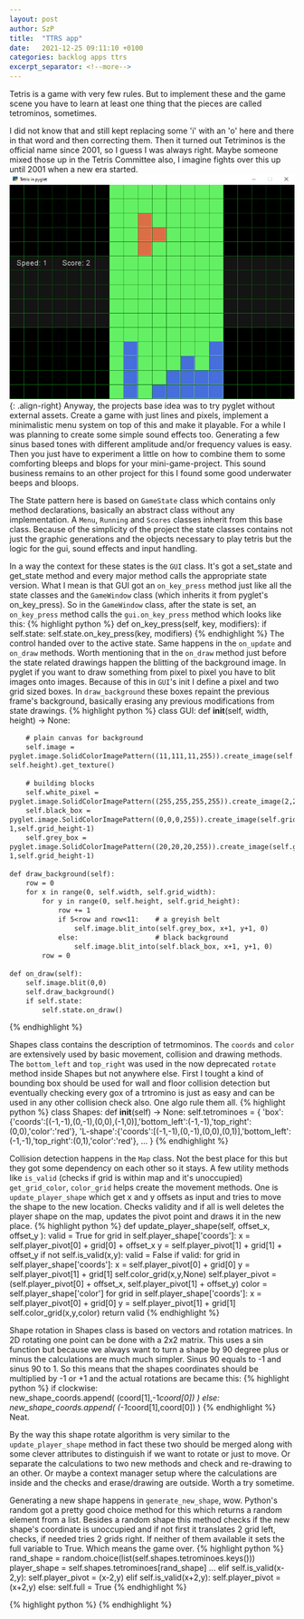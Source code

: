 ```yaml
---
layout: post
author: SzP
title:  "TTRS app"
date:   2021-12-25 09:11:10 +0100
categories: backlog apps ttrs
excerpt_separator: <!--more-->
---
```

Tetris is a game with very few rules. But to implement these and the game scene you have to learn at least one thing that the pieces are called tetrominos, sometimes.
<!--more-->
I did not know that and still kept replacing some 'i' with an 'o' here and there in that word and then correcting them. Then it turned out Tetriminos is the official name since 2001, so I guess I was always right. Maybe someone mixed those up in the Tetris Committee also, I imagine fights over this up until 2001 when a new era started.
![app image](https://github.com/PeterSzasz/ttrs/raw/main/screenshot.png){: .align-right}
Anyway, the projects base idea was to try pyglet without external assets. Create a game with just lines and pixels, implement a minimalistic menu system on top of this and make it playable. For a while I was planning to create some simple sound effects too. Generating a few sinus based tones with different amplitude and/or frequency values is easy. Then you just have to experiment a little on how to combine them to some comforting bleeps and blops for your mini-game-project. This sound business remains to an other project for this I found some good underwater beeps and bloops.

The State pattern here is based on `GameState` class which contains only method declarations, basically an abstract class without any implementation. A `Menu`, `Running` and `Scores` classes inherit from this base class.
Because of the simplicity of the project the state classes contains not just the graphic generations and the objects necessary to play tetris but the logic for the gui, sound effects and input handling.

In a way the context for these states is the `GUI` class. It's got a set_state and get_state method and every major method calls the appropriate state version. What I mean is that GUI got an `on_key_press` method just like all the state classes and the `GameWindow` class (which inherits it from pyglet's on_key_press). So in the `GameWindow` class, after the state is set, an `on_key_press` method calls the `gui.on_key_press` method which looks like this:
{% highlight python %}
def on_key_press(self, key, modifiers):
    if self.state:
        self.state.on_key_press(key, modifiers)
{% endhighlight %}
The control handed over to the active state. Same happens in the `on_update` and `on_draw` methods.
Worth mentioning that in the `on_draw` method just before the state related drawings happen the blitting of the background image. In pyglet if you want to draw something from pixel to pixel you have to blit images onto images. Because of this in `GUI`'s init I define a pixel and two grid sized boxes. In `draw_background` these boxes repaint the previous frame's background, basically erasing any previous modifications from state drawings.
{% highlight python %}
class GUI:
    def __init__(self, width, height) -> None:

        # plain canvas for background
        self.image = pyglet.image.SolidColorImagePattern((11,111,11,255)).create_image(self.width, self.height).get_texture()

        # building blocks
        self.white_pixel = pyglet.image.SolidColorImagePattern((255,255,255,255)).create_image(2,2)
        self.black_box = pyglet.image.SolidColorImagePattern((0,0,0,255)).create_image(self.grid_width-1,self.grid_height-1)
        self.grey_box = pyglet.image.SolidColorImagePattern((20,20,20,255)).create_image(self.grid_width-1,self.grid_height-1)

    def draw_background(self):
        row = 0
        for x in range(0, self.width, self.grid_width):
            for y in range(0, self.height, self.grid_height):
                row += 1
                if 5<row and row<11:    # a greyish belt
                    self.image.blit_into(self.grey_box, x+1, y+1, 0)
                else:                   # black background
                    self.image.blit_into(self.black_box, x+1, y+1, 0)
            row = 0

    def on_draw(self):
        self.image.blit(0,0)
        self.draw_background()
        if self.state:
            self.state.on_draw()
{% endhighlight %}

Shapes class contains the description of tetrmominos. The `coords` and `color` are extensively used by basic movement, collision and drawing methods. The `bottom_left` and `top_right` was used in the now deprecated `rotate` method inside Shapes but not anywhere else. First I tought a kind of bounding box should be used for wall and floor collision detection but eventually checking every gox of a trtromino is just as easy and can be used in any other collision check also. One algo rule them all.
{% highlight python %}
class Shapes:
    def __init__(self) -> None:
        self.tetrominoes = {
            'box':{'coords':[(-1,-1),(0,-1),(0,0),(-1,0)],'bottom_left':(-1,-1),'top_right':(0,0),'color':'red'},
            'L-shape':{'coords':[(-1,-1),(0,-1),(0,0),(0,1)],'bottom_left':(-1,-1),'top_right':(0,1),'color':'red'},
            ...
            }
{% endhighlight %}

Collision detection happens in the `Map` class. Not the best place for this but they got some dependency on each other so it stays. A few utility methods like `is_valid` (checks if grid is within map and it's unoccupied) `get_grid_color`, `color_grid` helps create the movement methods. One is `update_player_shape` which get x and y offsets as input and tries to move the shape to the new location. Checks validity and if all is well deletes the player shape on the map, updates the pivot point and draws it in the new place.
{% highlight python %}
def update_player_shape(self, offset_x, offset_y ):
        valid = True
        for grid in self.player_shape['coords']:
            x = self.player_pivot[0] + grid[0] + offset_x
            y = self.player_pivot[1] + grid[1] + offset_y
            if not self.is_valid(x,y):
                valid = False
        if valid:
            for grid in self.player_shape['coords']:
                x = self.player_pivot[0] + grid[0]
                y = self.player_pivot[1] + grid[1]
                self.color_grid(x,y,None)
            self.player_pivot = (self.player_pivot[0] + offset_x, self.player_pivot[1] + offset_y)
            color = self.player_shape['color']
            for grid in self.player_shape['coords']:
                x = self.player_pivot[0] + grid[0]
                y = self.player_pivot[1] + grid[1]
                self.color_grid(x,y,color)
        return valid
{% endhighlight %}

Shape rotation in Shapes class is based on vectors and rotation matrices. In 2D rotating one point can be done with a 2x2 matrix. This uses a sin function but because we always want to turn a shape by 90 degree plus or minus the calculations are much much simpler. Sinus 90 equals to -1 and sinus 90 to 1. So this means that the shapes coordinates should be multiplied by -1 or +1 and the actual rotations are became this:
{% highlight python %}
if clockwise:                    
    new_shape_coords.append( (coord[1],-1*coord[0]) )
else:
    new_shape_coords.append( (-1*coord[1],coord[0]) )
{% endhighlight %}
Neat.

By the way this shape rotate algorithm is very similar to the `update_player_shape` method in fact these two should be merged along with some clever attributes to distinguish if we want to rotate or just to move. Or separate the calculations to two new methods and check and re-drawing to an other. Or maybe a context manager setup where the calculations are inside and the checks and erase/drawing are outside. Worth a try sometime.

Generating a new shape happens in `generate_new_shape`, wow. Python's random got a pretty good choice method for this which returns a random element from a list. Besides a random shape this method checks if the new shape's coordinate is unoccupied and if not first it translates 2 grid left, checks, if needed tries 2 grids right. If neither of them available it sets the full variable to True. Which means the game over. 
{% highlight python %}
rand_shape = random.choice(list(self.shapes.tetrominoes.keys()))
player_shape = self.shapes.tetrominoes[rand_shape]
...
elif self.is_valid(x-2,y):
    self.player_pivot = (x-2,y)
elif self.is_valid(x+2,y):
    self.player_pivot = (x+2,y)
else:
    self.full = True
{% endhighlight %}


{% highlight python %}
{% endhighlight %}
